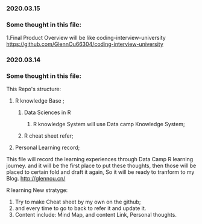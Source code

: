 ### 2020.03.15
### Some thought in this file:

1.Final Product Overview will be like coding-interview-university
<br> https://github.com/GlennOu66304/coding-interview-university


### 2020.03.14
### Some thought in this file:
This Repo's structure:

1. R knowledge Base ;

    1. Data Sciences in R
    
       1. R knowledge System will use Data camp Knowledge System;
    
    1. R cheat sheet refer; 
    
3. Personal Learning record;
          
 This file will record the learning experiences through Data Camp R learning journey. and it will be the first place to 
put these thoughts, then those will be placed to certain fold and draft it again, So it will be ready to tranform to my Blog.
http://glennou.cn/

R learning New stratyge:
1. Try to make Cheat sheet by my own on the github;
2. and every time to go to back to refer it and update it.
3. Content include: Mind Map, and content Link, Personal thoughts.

